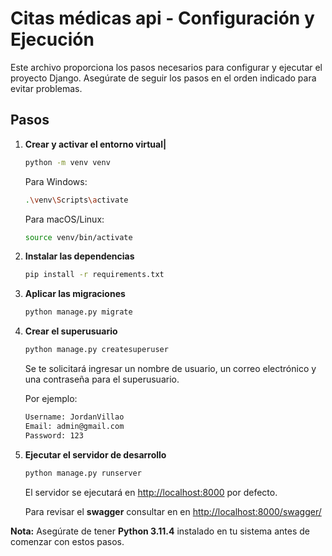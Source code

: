 # Citas médicas api - Configuración y Ejecución

Este archivo proporciona los pasos necesarios para configurar y ejecutar el proyecto Django. Asegúrate de seguir los pasos en el orden indicado para evitar problemas.

## Pasos

1. **Crear y activar el entorno virtual|**

   ```bash
   python -m venv venv
   ```
   Para Windows:
   ```bash
   .\venv\Scripts\activate
   ```
   Para macOS/Linux:
   ```bash
   source venv/bin/activate
   ```
2. **Instalar las dependencias**
   ```bash
   pip install -r requirements.txt
   ```
4. **Aplicar las migraciones**
   ```bash
   python manage.py migrate
   ```
5. **Crear el superusuario**
   ```bash
   python manage.py createsuperuser
   ```
   Se te solicitará ingresar un nombre de usuario, un correo electrónico y una contraseña para el superusuario.

   Por ejemplo:
   ```txt
   Username: JordanVillao
   Email: admin@gmail.com
   Password: 123
   ```
6. **Ejecutar el servidor de desarrollo**
   ```bash
   python manage.py runserver
   ```
   El servidor se ejecutará en [http://localhost:8000](http://localhost:8000) por defecto.
   
   Para revisar el **swagger** consultar en  en [http://localhost:8000/swagger/](http://localhost:8000/swagger)

**Nota:** Asegúrate de tener **Python 3.11.4** instalado en tu sistema antes de comenzar con estos pasos.
